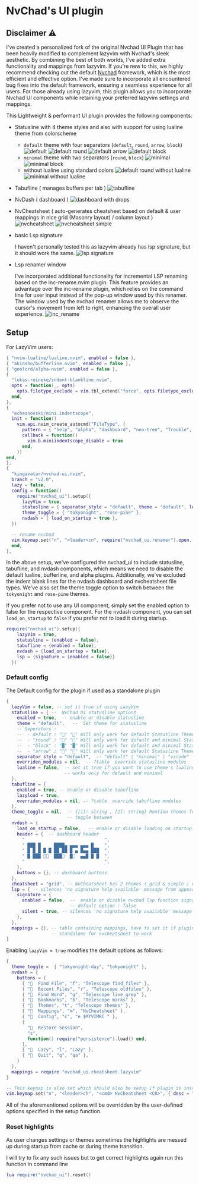 # NvChad's UI plugin

## Disclaimer ⚠️

I've created a personalized fork of the original Nvchad UI Plugin that has been heavily modified to complement
lazyvim with Nvchad's sleek aesthetic. By combining the best of both worlds, I've added extra functionality
and mappings from lazyvim. If you're new to this, we highly recommend checking out the default
[Nvchad](https://nvchad.com/) framework, which is the most efficient and effective option. I've made sure to
incorporate all encountered bug fixes into the default framework, ensuring a seamless experience for all
users. For those already using lazyvim, this plugin allows you to incorporate Nvchad UI components while
retaining your preferred lazyvim settings and mappings.

This Lightweight &amp; performant UI plugin provides the following components:

- Statusline with 4 theme styles and also with support for using lualine theme from colorscheme
  - `default` theme with four separators (`default`, `round`, `arrow`, `block`)
    ![default](https://user-images.githubusercontent.com/31726036/229489465-5697134e-8b8c-4ef1-80a5-7ab06084b19a.png)
    ![default round](https://user-images.githubusercontent.com/31726036/229487976-746d8fa7-27e4-4f77-9e14-e7627feae525.png)
    ![default arrow](https://user-images.githubusercontent.com/31726036/229490074-ff29ffb8-5349-47ae-9494-d938082dcf30.png)
    ![default block](https://user-images.githubusercontent.com/31726036/229490321-18aa0c8a-60c6-470c-80e3-78b9eb060e56.png)
  - `minimal` theme with two separators (`round`, `block`)
    ![minimal](https://user-images.githubusercontent.com/31726036/229490947-a0bae908-6a31-4cd2-957a-619d041a827d.png)
    ![minimal block](https://user-images.githubusercontent.com/31726036/229490636-65b34674-d8ad-4544-a014-3ded7bab4529.png)
  - without lualine using standard colors
    ![default round without lualine](https://user-images.githubusercontent.com/31726036/229488744-4b30b33d-728b-4e5e-a7d1-f5bb4ccab1ec.png)
    ![minimal without lualine](https://user-images.githubusercontent.com/31726036/229491247-06bb67e6-a6ff-4f5c-bd85-0eccc90b8d93.png)

- Tabufline ( manages buffers per tab )
  ![tabufline](https://user-images.githubusercontent.com/31726036/229492669-eb7a96cc-dd5f-4cdf-b0d8-6a7cc7624b65.png)
- NvDash ( dashboard )
  ![dashboard with drops](https://user-images.githubusercontent.com/31726036/229481566-b229d4b5-45a3-4baf-abab-92e1548a7d1e.png)
- NvCheatsheet ( auto-generates cheatsheet based on default & user mappings in nice grid (Masonry layout) /
  column layout )
  ![nvcheatsheet](https://user-images.githubusercontent.com/31726036/229493173-19018616-b684-4c81-84c9-23793bfc7d69.png)
  ![nvcheatsheet simple](https://user-images.githubusercontent.com/31726036/229493470-2173150d-4feb-479b-8d92-4d2482f4d148.png)
- basic Lsp signature

  I haven't personally tested this as lazyvim already has lsp signature, but it should work the same.
  ![lsp signature](https://user-images.githubusercontent.com/31726036/229497297-11be60ce-2996-4663-a82a-8303cc31c5f9.png)
- Lsp renamer window

  I've incorporated additional functionality for Incremental LSP renaming based on the inc-rename.nvim plugin.
  This feature provides an advantage over the inc-rename plugin, which relies on the command line for user
  input instead of the pop-up window used by this renamer. The window used by the nvchad renamer allows me to
  observe the cursor's movement from left to right, enhancing the overall user experience.
  ![inc_rename](https://user-images.githubusercontent.com/31726036/229500704-3e7f898d-a9f7-462b-9d94-25642882aac3.gif)

## Setup

For LazyVim users:

```lua
{ "nvim-lualine/lualine.nvim", enabled = false },
{ "akinsho/bufferline.nvim", enabled = false },
{ "goolord/alpha-nvim", enabled = false },
{
  "lukas-reineke/indent-blankline.nvim",
  opts = function(_, opts)
    opts.filetype_exclude = vim.tbl_extend("force", opts.filetype_exclude, { "nvdash", "nvcheatsheet" })
  end,
},
{
  "echasnovski/mini.indentscope",
  init = function()
    vim.api.nvim_create_autocmd("FileType", {
      pattern = { "help", "alpha", "dashboard", "neo-tree", "Trouble", "lazy", "mason", "nvdash", "nvcheatsheet" },
      callback = function()
        vim.b.miniindentscope_disable = true
      end,
    })
end,
},
{
  "kingavatar/nvchad-ui.nvim",
  branch = "v2.0",
  lazy = false,
  config = function()
    require("nvchad_ui").setup({
      lazyVim = true,
      statusline = { separator_style = "default", theme = "default", lualine = true },
      theme_toggle = { "tokyonight", "rose-pine" },
      nvdash = { load_on_startup = true },
  })

  -- rename nvchad
  vim.keymap.set("n", "<leader>cn", require("nvchad_ui.renamer").open, { desc = "nvchad Rename" })
  end,
},
```

In the above setup, we've configured the nvchad_ui to include statusline, tabufline, and nvdash components,
which means we need to disable the default lualine, bufferline, and alpha plugins. Additionally, we've
excluded the indent blank lines for the nvdash dashboard and nvcheatsheet file types. We've also set the theme
toggle option to switch between the `tokyonight` and `rose-pine` themes.

If you prefer not to use any UI component, simply set the enabled option to false for the respective
component. For the nvdash component, you can set `load_on_startup` to `false` if you prefer not to load it
during startup.

```lua
require("nvchad_ui").setup({
    lazyVim = true,
    statusline = {enabled = false},
    tabufline = {enabled = false},
    nvdash = {load_on_startup = false},
    lsp = {signature = {enabled = false}}
  })
```

### Default config

The Default config for the plugin if used as a standalone plugin

```lua
{
  lazyVim = false, -- set it true if using LazyVim
  statusline = { --  NvChad UI statusline options
    enabled = true,  -- enable or disable statusline
    theme = "default",   --  Set theme for statusline
    -- Seperators :
    --  - default : "" "" Will only work for default Statusline Theme
    --  - "round" : "" "" Will only work for default and minimal Statusline Theme
    --  - "block" : "█" "█" Will only work for default and minimal Statusline Theme
    --  - "arrow" : "" "" Will only work for default Statusline Theme
    separator_style = "default",  -- "default" | "minimal" | "vscode" | "vscode_colored"
    overriden_modules = nil,  -- ?table  override statusline modules
    lualine = false,  -- set it true if you want to use theme's lualine highlights 
                      -- works only for default and minimal
  },
  tabufline = {
    enabled = true, -- enable or disable tabufline
    lazyload = true, 
    overriden_modules = nil, -- ?table  override tabufline modules
  },
  theme_toggle = nil,  -- {[1]: string , [2]: string} Mention themes for theme_toggle to 
                       -- toggle between
  nvdash = {
    load_on_startup = false,   -- enable or disable loading on startup
    header = {  -- dashboard header
      "                              ",
      " ███ █     ████▄ ▄▄▄ ▄▄▄ █    ",
      " █ █ █ █ █ ██ ██ █ ▄ █▄▄ ███  ",
      " █ ███   ███  █  ▄▄█ █ █  ",
      "                              ",
    },
    buttons = {}, -- dashboard buttons
  },
  cheatsheet = "grid", -- NvCheatsheet has 2 themes ( grid & simple ) default option : grid
  lsp = { -- silences 'no signature help available' message from appearing
    signature = {
      enabled = false,  --  enable or disable nvchad lsp function signature. 
                        -- default option : false
      silent = true, -- silences 'no signature help available' message from appearing
    },
  },
  mappings = {}, -- table containing mappings, have to set it if plugin is installed as 
                 -- standalone for nvcheatsheet to work
}
```

Enabling `lazyVim = true` modifies the default options as follows:

```lua
{
  theme_toggle =  { "tokyonight-day", "tokyonight" },
  nvdash = {
    buttons = {
      { "  Find File", "f", "Telescope find_files" },
      { "  Recent Files", "r", "Telescope oldfiles" },
      { "  Find Word", "g", "Telescope live_grep" },
      { "  Bookmarks", "b", "Telescope marks" },
      { "  Themes", "t", "Telescope themes" },
      { "  Mappings", "m", "NvCheatsheet" },
      { "  Config", "c", "e $MYVIMRC " },
      {
        "  Restore Session",
        "s",
        function() require("persistence").load() end,
      },
      { "󰒲  Lazy", "l", "Lazy" },
      { "  Quit", "q", "qa" },
    }
  },
  mappings = require "nvchad_ui.cheatsheet.lazyvim"
}

-- This keymap is also set which should also be setup if plugin is installed as  standalone 
vim.keymap.set("n", "<leader>ch", "<cmd> NvCheatsheet <CR>", { desc = "Mapping cheatsheet" })
```

All of the aforementioned options will be overridden by the user-defined options specified in the setup
function.

### Reset highlights

As user changes settings or themes sometimes the highlights are messed up during startup from cache or during
theme transition.

I will try to fix any such issues but to get correct highlights again run this function in command line

```lua
lua require("nvchad_ui").reset()
```
